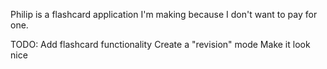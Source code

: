 Philip is a flashcard application I'm making because I don't want to pay for one. 

TODO: 
Add flashcard functionality
Create a "revision" mode
Make it look nice
